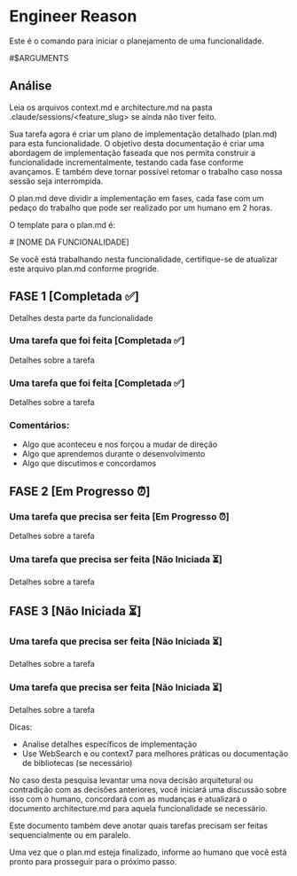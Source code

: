 
# Engineer Reason

Este é o comando para iniciar o planejamento de uma funcionalidade.

<arguments>
#$ARGUMENTS
</arguments>

## Análise

Leia os arquivos context.md e architecture.md na pasta .claude/sessions/<feature_slug> se ainda não tiver feito.

Sua tarefa agora é criar um plano de implementação detalhado (plan.md) para esta funcionalidade. O objetivo desta documentação é criar uma abordagem de implementação faseada que nos permita construir a funcionalidade incrementalmente, testando cada fase conforme avançamos. E também deve tornar possível retomar o trabalho caso nossa sessão seja interrompida.

O plan.md deve dividir a implementação em fases, cada fase com um pedaço do trabalho que pode ser realizado por um humano em 2 horas.

O template para o plan.md é:

<plan>
# [NOME DA FUNCIONALIDADE]

Se você está trabalhando nesta funcionalidade, certifique-se de atualizar este arquivo plan.md conforme progride.

## FASE 1 [Completada ✅]

Detalhes desta parte da funcionalidade

### Uma tarefa que foi feita [Completada ✅]

Detalhes sobre a tarefa

### Uma tarefa que foi feita [Completada ✅]

Detalhes sobre a tarefa

### Comentários:
- Algo que aconteceu e nos forçou a mudar de direção
- Algo que aprendemos durante o desenvolvimento
- Algo que discutimos e concordamos

## FASE 2 [Em Progresso ⏰]

### Uma tarefa que precisa ser feita [Em Progresso ⏰]

Detalhes sobre a tarefa

### Uma tarefa que precisa ser feita [Não Iniciada ⏳]

Detalhes sobre a tarefa

## FASE 3 [Não Iniciada ⏳]

### Uma tarefa que precisa ser feita [Não Iniciada ⏳]

Detalhes sobre a tarefa

### Uma tarefa que precisa ser feita [Não Iniciada ⏳]

Detalhes sobre a tarefa

</plan>


Dicas:
   - Analise detalhes específicos de implementação
   - Use WebSearch e ou context7 para melhores práticas ou documentação de bibliotecas (se necessário)

No caso desta pesquisa levantar uma nova decisão arquitetural ou contradição com as decisões anteriores, você iniciará uma discussão sobre isso com o humano, concordará com as mudanças e atualizará o documento architecture.md para aquela funcionalidade se necessário.

Este documento também deve anotar quais tarefas precisam ser feitas sequencialmente ou em paralelo.

Uma vez que o plan.md esteja finalizado, informe ao humano que você está pronto para prosseguir para o próximo passo.

